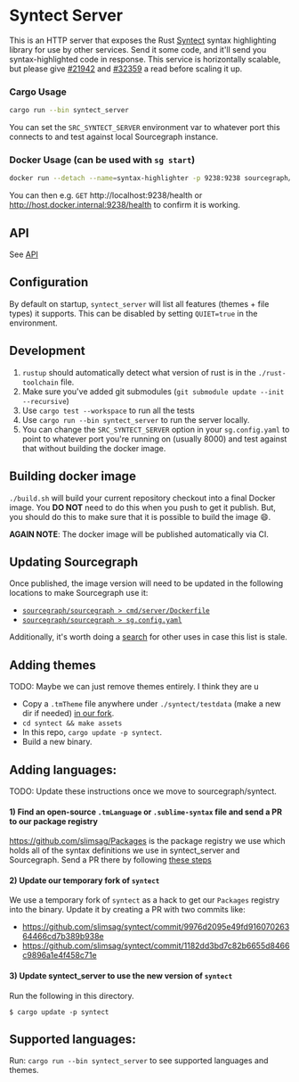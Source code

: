 # Syntect Server

This is an HTTP server that exposes the Rust [Syntect](https://github.com/trishume/syntect) syntax highlighting library for use by other services. Send it some code, and it'll send you syntax-highlighted code in response. This service is horizontally scalable, but please give [#21942](https://github.com/sourcegraph/sourcegraph/issues/21942) and [#32359](https://github.com/sourcegraph/sourcegraph/pull/32359#issuecomment-1063310638) a read before scaling it up.

### Cargo Usage

```bash
cargo run --bin syntect_server
```

You can set the `SRC_SYNTECT_SERVER` environment var to whatever port this
connects to and test against local Sourcegraph instance.

### Docker Usage (can be used with `sg start`)

```bash
docker run --detach --name=syntax-highlighter -p 9238:9238 sourcegraph/syntax-highlighter
```

You can then e.g. `GET` http://localhost:9238/health or http://host.docker.internal:9238/health to confirm it is working.

## API

See [API](./docs/api.md)

## Configuration

By default on startup, `syntect_server` will list all features (themes + file types) it supports. This can be disabled by setting `QUIET=true` in the environment.

## Development

1. `rustup` should automatically detect what version of rust is in the `./rust-toolchain` file.
2. Make sure you've added git submodules (`git submodule update --init --recursive`)
3. Use `cargo test --workspace` to run all the tests
4. Use `cargo run --bin syntect_server` to run the server locally.
5. You can change the `SRC_SYNTECT_SERVER` option in your `sg.config.yaml` to point to whatever port you're running on (usually 8000) and test against that without building the docker image.

## Building docker image

`./build.sh` will build your current repository checkout into a final Docker image. You **DO NOT** need to do this when you push to get it publish. But, you should do this to make sure that it is possible to build the image :smile:.

**AGAIN NOTE**: The docker image will be published automatically via CI.

## Updating Sourcegraph

Once published, the image version will need to be updated in the following locations to make Sourcegraph use it:

- [`sourcegraph/sourcegraph > cmd/server/Dockerfile`](https://sourcegraph.com/github.com/sourcegraph/sourcegraph/-/blob/cmd/server/Dockerfile?subtree=true#L54:13)
- [`sourcegraph/sourcegraph > sg.config.yaml`](https://sourcegraph.com/github.com/sourcegraph/sourcegraph/-/blob/sg.config.yaml?subtree=true#L206:7)

Additionally, it's worth doing a [search](https://sourcegraph.com/search?q=repo:%5Egithub%5C.com/sourcegraph/sourcegraph%24+sourcegraph/syntect_server:&patternType=literal) for other uses in case this list is stale.

## Adding themes

TODO: Maybe we can just remove themes entirely. I think they are u

- Copy a `.tmTheme` file anywhere under `./syntect/testdata` (make a new dir if needed) [in our fork](https://github.com/slimsag/syntect).
- `cd syntect && make assets`
- In this repo, `cargo update -p syntect`.
- Build a new binary.

## Adding languages:

TODO: Update these instructions once we move to sourcegraph/syntect.

#### 1) Find an open-source `.tmLanguage` or `.sublime-syntax` file and send a PR to our package registry

https://github.com/slimsag/Packages is the package registry we use which holds all of the syntax definitions we use in syntect_server and Sourcegraph. Send a PR there by following [these steps](https://github.com/slimsag/Packages/blob/master/README.md#adding-a-new-language)

#### 2) Update our temporary fork of `syntect`

We use a temporary fork of `syntect` as a hack to get our `Packages` registry into the binary. Update it by creating a PR with two commits like:

- https://github.com/slimsag/syntect/commit/9976d2095e49fd91607026364466cd7b389b938e
- https://github.com/slimsag/syntect/commit/1182dd3bd7c82b6655d8466c9896a1e4f458c71e

#### 3) Update syntect_server to use the new version of `syntect`

Run the following in this directory.

```
$ cargo update -p syntect
```

## Supported languages:

Run: `cargo run --bin syntect_server` to see supported languages and themes.
